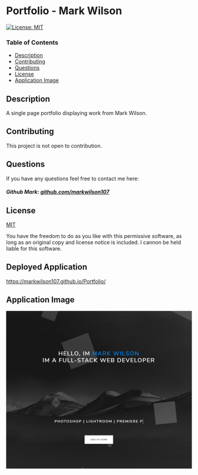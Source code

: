 # Portfolio - Mark Wilson

[![License: MIT](https://img.shields.io/badge/License-MIT-yellow.svg)](https://opensource.org/licenses/MIT)

### Table of Contents

- [Description](#description)
- [Contributing](#contributing)
- [Questions](#questions)
- [License](#license)
- [Application Image](#application-image)

## Description

A single page portfolio displaying work from Mark Wilson.

## Contributing

This project is not open to contribution.

## Questions

If you have any questions feel free to contact me here:

 ##### Github Mark: [github.com/markwilson107](https://github.com/markwilson107)

## License

[MIT](https://opensource.org/licenses/MIT)

You have the freedom to do as you like with this permissive software, as long as an original copy and license notice is included. I cannon be held liable for this software.

## Deployed Application

https://markwilson107.github.io/Portfolio/

## Application Image

 ![Image of Application](https://github.com/markwilson107/Portfolio/blob/main/assets/images/deployed-application.PNG)
